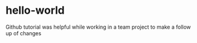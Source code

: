 # hello-world
Github tutorial was helpful while working in a team project to make a follow up of changes
